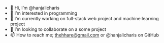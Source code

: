 - 👋 Hi, I’m @hanjalicharis
- 👀 I’m interested in programming
- 🌱 I’m currently working on full-stack web project and machine learning project
- 💞️ I’m looking to collaborate on a some project
- 📫 How to reach me; thehhare@gmail.com or @hanjalicharis on GitHub

<!---
hanjalicharis/hanjalicharis is a ✨ special ✨ repository because its `README.md` (this file) appears on your GitHub profile.
You can click the Preview link to take a look at your changes.
--->
